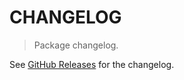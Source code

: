 # CHANGELOG

> Package changelog.

See [GitHub Releases](https://github.com/stdlib-js/math-base-ops-div/releases) for the changelog.